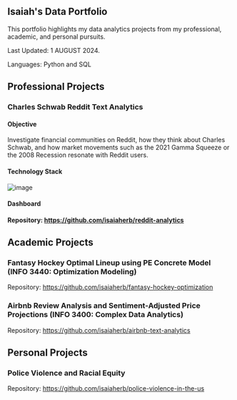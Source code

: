 ## Isaiah's Data Portfolio
This portfolio highlights my data analytics projects from my professional, academic, and personal pursuits.

Last Updated: 1 AUGUST 2024.

Languages: Python and SQL

## Professional Projects
### Charles Schwab Reddit Text Analytics 
#### Objective 
Investigate financial communities on Reddit, how they think about Charles Schwab, and how market movements such as the 2021 Gamma Squeeze or the 2008 Recession resonate with Reddit users. <br>

#### Technology Stack
![image](https://github.com/isaiaherb/reddit-analytics/blob/main/images/Screenshot%202024-06-14%20223630.png?raw=true)

#### Dashboard
#### Repository: https://github.com/isaiaherb/reddit-analytics <br>


## Academic Projects
### Fantasy Hockey Optimal Lineup using PE Concrete Model (INFO 3440: Optimization Modeling)
Repository: https://github.com/isaiaherb/fantasy-hockey-optimization
### Airbnb Review Analysis and Sentiment-Adjusted Price Projections (INFO 3400: Complex Data Analytics)
Repository: https://github.com/isaiaherb/airbnb-text-analytics

## Personal Projects
### Police Violence and Racial Equity 
Repository: https://github.com/isaiaherb/police-violence-in-the-us


